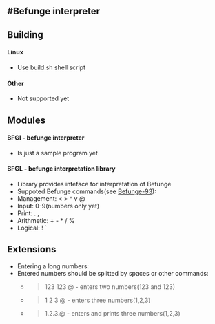 #Befunge interpreter
-------------------------------

## Building
#### Linux
 * Use build.sh shell script

#### Other
 * Not supported yet

## Modules
#### BFGI - befunge interpreter
 * Is just a sample program yet
 
#### BFGL - befunge interpretation library
 * Library provides inteface for interpretation of Befunge
 * Suppoted Befunge commands(see [Befunge-93](https://en.wikipedia.org/wiki/Befunge)):
  * Management: < > ^ v @
  * Input: 0-9(numbers only yet)
  * Print: . ,
  * Arithmetic: + - * / % 
  * Logical: ! ` 

## Extensions
 * Entering a long numbers:
  * Entered numbers should be splitted by spaces or other commands:
    * > 123 123 @ - enters two numbers(123 and 123)
    * > 1 2 3 @ - enters three numbers(1,2,3)
    * > 1.2.3.@ - enters and prints three numbers(1,2,3)
